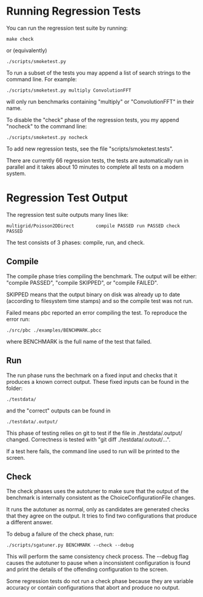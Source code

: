 # Running Regression Tests #

You can run the regression test suite by running:
```
make check
```
or (equivalently)
```
./scripts/smoketest.py
```

To run a subset of the tests you may append a list of search strings to the command line.  For example:
```
./scripts/smoketest.py multiply ConvolutionFFT
```
will only run benchmarks containing "multiply" or "ConvolutionFFT" in their name.

To disable the "check" phase of the regression tests, you my append "nocheck" to the command line:
```
./scripts/smoketest.py nocheck
```

To add new regression tests, see the file "scripts/smoketest.tests".

There are currently 66 regression tests, the tests are automatically run in parallel and it takes about 10 minutes to complete all tests on a modern system.

# Regression Test Output #

The regression test suite outputs many lines like:
```
multigrid/Poisson2DDirect        compile PASSED run PASSED check PASSED
```

The test consists of 3 phases: compile, run, and check.

## Compile ##

The compile phase tries compiling the benchmark.  The output will be either: "compile PASSED", "compile SKIPPED", or "compile FAILED".

SKIPPED means that the output binary on disk was already up to date (according to filesystem time stamps) and so the compile test was not run.

Failed means pbc reported an error compiling the test.  To reproduce the error run:
```
./src/pbc ./examples/BENCHMARK.pbcc 
```
where BENCHMARK is the full name of the test that failed.

## Run ##

The run phase runs the bechmark on a fixed input and checks that it produces a known correct output.  These fixed inputs can be found in the folder:
```
./testdata/
```
and the "correct" outputs can be found in
```
./testdata/.output/
```

This phase of testing relies on git to test if the file in ./testdata/.output/ changed. Correctness is tested with "git diff ./testdata/.outout/...".

If a test here fails, the command line used to run will be printed to the screen.

## Check ##

The check phases uses the autotuner to make sure that the output of the benchmark is internally consistent as the ChoiceConfigurationFile changes.

It runs the autotuner as normal, only as candidates are generated checks that they agree on the output.  It tries to find two configurations that produce a different answer.

To debug a failure of the check phase, run:
```
./scripts/sgatuner.py BENCHMARK --check --debug
```

This will perform the same consistency check process.  The --debug flag causes the autotuner to pause when a inconsistent configuration is found and print the details of the offending configuration to the screen.

Some regression tests do not run a check phase because they are variable accuracy or contain configurations that abort and produce no output.